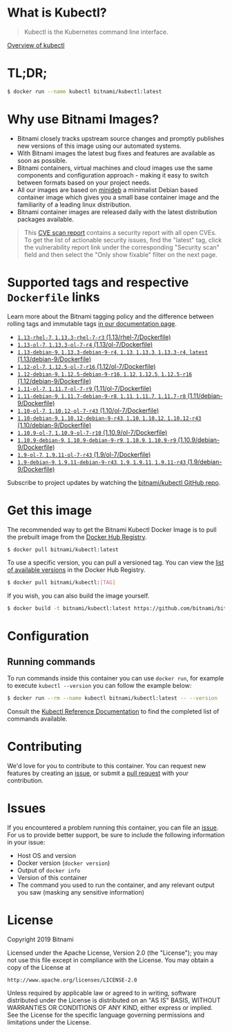 
# What is Kubectl?

> Kubectl is the Kubernetes command line interface.

[Overview of kubectl](https://kubernetes.io/docs/reference/kubectl/overview/)

# TL;DR;

```bash
$ docker run --name kubectl bitnami/kubectl:latest
```

# Why use Bitnami Images?

* Bitnami closely tracks upstream source changes and promptly publishes new versions of this image using our automated systems.
* With Bitnami images the latest bug fixes and features are available as soon as possible.
* Bitnami containers, virtual machines and cloud images use the same components and configuration approach - making it easy to switch between formats based on your project needs.
* All our images are based on [minideb](https://github.com/bitnami/minideb) a minimalist Debian based container image which gives you a small base container image and the familiarity of a leading linux distribution.
* Bitnami container images are released daily with the latest distribution packages available.


> This [CVE scan report](https://quay.io/repository/bitnami/kubectl?tab=tags) contains a security report with all open CVEs. To get the list of actionable security issues, find the "latest" tag, click the vulnerability report link under the corresponding "Security scan" field and then select the "Only show fixable" filter on the next page.

# Supported tags and respective `Dockerfile` links

Learn more about the Bitnami tagging policy and the difference between rolling tags and immutable tags [in our documentation page](https://docs.bitnami.com/containers/how-to/understand-rolling-tags-containers/).


* [`1.13-rhel-7`, `1.13.3-rhel-7-r3` (1.13/rhel-7/Dockerfile)](https://github.com/bitnami/bitnami-docker-kubectl/blob/1.13.3-rhel-7-r3/1.13/rhel-7/Dockerfile)
* [`1.13-ol-7`, `1.13.3-ol-7-r4` (1.13/ol-7/Dockerfile)](https://github.com/bitnami/bitnami-docker-kubectl/blob/1.13.3-ol-7-r4/1.13/ol-7/Dockerfile)
* [`1.13-debian-9`, `1.13.3-debian-9-r4`, `1.13`, `1.13.3`, `1.13.3-r4`, `latest` (1.13/debian-9/Dockerfile)](https://github.com/bitnami/bitnami-docker-kubectl/blob/1.13.3-debian-9-r4/1.13/debian-9/Dockerfile)
* [`1.12-ol-7`, `1.12.5-ol-7-r16` (1.12/ol-7/Dockerfile)](https://github.com/bitnami/bitnami-docker-kubectl/blob/1.12.5-ol-7-r16/1.12/ol-7/Dockerfile)
* [`1.12-debian-9`, `1.12.5-debian-9-r16`, `1.12`, `1.12.5`, `1.12.5-r16` (1.12/debian-9/Dockerfile)](https://github.com/bitnami/bitnami-docker-kubectl/blob/1.12.5-debian-9-r16/1.12/debian-9/Dockerfile)
* [`1.11-ol-7`, `1.11.7-ol-7-r9` (1.11/ol-7/Dockerfile)](https://github.com/bitnami/bitnami-docker-kubectl/blob/1.11.7-ol-7-r9/1.11/ol-7/Dockerfile)
* [`1.11-debian-9`, `1.11.7-debian-9-r8`, `1.11`, `1.11.7`, `1.11.7-r8` (1.11/debian-9/Dockerfile)](https://github.com/bitnami/bitnami-docker-kubectl/blob/1.11.7-debian-9-r8/1.11/debian-9/Dockerfile)
* [`1.10-ol-7`, `1.10.12-ol-7-r43` (1.10/ol-7/Dockerfile)](https://github.com/bitnami/bitnami-docker-kubectl/blob/1.10.12-ol-7-r43/1.10/ol-7/Dockerfile)
* [`1.10-debian-9`, `1.10.12-debian-9-r43`, `1.10`, `1.10.12`, `1.10.12-r43` (1.10/debian-9/Dockerfile)](https://github.com/bitnami/bitnami-docker-kubectl/blob/1.10.12-debian-9-r43/1.10/debian-9/Dockerfile)
* [`1.10.9-ol-7`, `1.10.9-ol-7-r10` (1.10.9/ol-7/Dockerfile)](https://github.com/bitnami/bitnami-docker-kubectl/blob/1.10.9-ol-7-r10/1.10.9/ol-7/Dockerfile)
* [`1.10.9-debian-9`, `1.10.9-debian-9-r9`, `1.10.9`, `1.10.9-r9` (1.10.9/debian-9/Dockerfile)](https://github.com/bitnami/bitnami-docker-kubectl/blob/1.10.9-debian-9-r9/1.10.9/debian-9/Dockerfile)
* [`1.9-ol-7`, `1.9.11-ol-7-r43` (1.9/ol-7/Dockerfile)](https://github.com/bitnami/bitnami-docker-kubectl/blob/1.9.11-ol-7-r43/1.9/ol-7/Dockerfile)
* [`1.9-debian-9`, `1.9.11-debian-9-r43`, `1.9`, `1.9.11`, `1.9.11-r43` (1.9/debian-9/Dockerfile)](https://github.com/bitnami/bitnami-docker-kubectl/blob/1.9.11-debian-9-r43/1.9/debian-9/Dockerfile)

Subscribe to project updates by watching the [bitnami/kubectl GitHub repo](https://github.com/bitnami/bitnami-docker-kubectl).

# Get this image

The recommended way to get the Bitnami Kubectl Docker Image is to pull the prebuilt image from the [Docker Hub Registry](https://hub.docker.com/r/bitnami/kubectl).

```bash
$ docker pull bitnami/kubectl:latest
```

To use a specific version, you can pull a versioned tag. You can view the [list of available versions](https://hub.docker.com/r/bitnami/kubectl/tags/) in the Docker Hub Registry.

```bash
$ docker pull bitnami/kubectl:[TAG]
```

If you wish, you can also build the image yourself.

```bash
$ docker build -t bitnami/kubectl:latest https://github.com/bitnami/bitnami-docker-kubectl.git
```

# Configuration

## Running commands

To run commands inside this container you can use `docker run`, for example to execute `kubectl --version` you can follow the example below:

```bash
$ docker run --rm --name kubectl bitnami/kubectl:latest -- --version
```

Consult the [Kubectl Reference Documentation](https://kubernetes.io/docs/reference/generated/kubectl/kubectl-commands) to find the completed list of commands available.

# Contributing

We'd love for you to contribute to this container. You can request new features by creating an [issue](https://github.com/bitnami/bitnami-docker-kubectl/issues), or submit a [pull request](https://github.com/bitnami/bitnami-docker-kubectl/pulls) with your contribution.

# Issues

If you encountered a problem running this container, you can file an [issue](https://github.com/bitnami/bitnami-docker-kubectl/issues). For us to provide better support, be sure to include the following information in your issue:

- Host OS and version
- Docker version (`docker version`)
- Output of `docker info`
- Version of this container
- The command you used to run the container, and any relevant output you saw (masking any sensitive information)

# License

Copyright 2019 Bitnami

Licensed under the Apache License, Version 2.0 (the "License");
you may not use this file except in compliance with the License.
You may obtain a copy of the License at

    http://www.apache.org/licenses/LICENSE-2.0

Unless required by applicable law or agreed to in writing, software
distributed under the License is distributed on an "AS IS" BASIS,
WITHOUT WARRANTIES OR CONDITIONS OF ANY KIND, either express or implied.
See the License for the specific language governing permissions and
limitations under the License.
